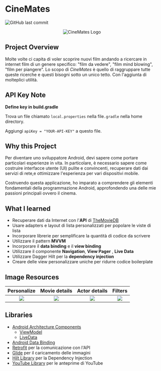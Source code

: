 
# CineMates
![GitHub last commit](https://img.shields.io/github/last-commit/Indisparte/CineMates?style=for-the-badge)

<p align="center">
  <img src="https://github.com/Indisparte/CineMates/blob/main/assets/logo.png?raw=true" alt="CineMates Logo"/>
</p>

## Project Overview
Molte volte ci capita di voler scoprire nuovi film andando a ricercare in internet film di un genere specifico: "film da vedere", "film mind blowing", "film per piangere". Lo scopo di *CineMates* è quello di raggruppare tutte queste ricerche e questi bisogni sotto un unico tetto. Con l'aggiunta di molteplici utilità.

## API Key Note
**Define key in build.gradle**

Trova un file chiamato `local.properties` nella file`.gradle` nella home directory.

Aggiungi `apiKey = "YOUR-API-KEY"` a questo file.

## Why this Project

Per diventare uno sviluppatore Android, devi sapere come portare particolari esperienze in vita. In particolare, è necessario sapere come costruire 
interfacce utente (UI) pulite e convincenti, recuperare dati dai servizi di rete,e ottimizzare l'esperienza per vari dispositivi mobile. 

Costruendo questa applicazione, ho imparato a comprendere gli elementi fondamentali della programmazione Android, approfondendo una delle mie passioni principali ovvero il cinema.

## What I learned
- Recuperare dati da Internet con l'**API** di [TheMovieDB](https://developers.themoviedb.org/3/getting-started)
- Usare adapters e layout di lista personalizzati per popolare le viste di lista
- Incorporare librerie per semplificare la quantità di codice da scrivere
- Utilizzare il pattern **MVVM**
- Incorporare il **data binding** e il **view binding**
- Utilizzare il componente **Navigation**, **View Pager** , **Live Data**
- Utilizzare Dagger Hilt per la **dependency injection**
- Creare delle view personalizzare uniche per ridurre codice boilerplate

## Image Resources

**Personalize**	|	**Movie details**	|	**Actor details** |  **Filters** |
:-----------------------------:|:---------------------:|:-----------------------------:|:-----------------------------:
![](https://github.com/Indisparte/CineMates/blob/main/assets/Gif/personalization.gif)  |  ![](https://github.com/Indisparte/CineMates/blob/main/assets/Gif/movie_details.gif)  |  ![](https://github.com/Indisparte/CineMates/blob/main/assets/Gif/actor_details.gif) | ![](https://github.com/Indisparte/CineMates/blob/main/assets/Gif/filterable.gif) 
## Libraries
- [Android Architecture Components](https://developer.android.com/topic/libraries/architecture/) 
    * [ViewModel](https://developer.android.com/topic/libraries/architecture/viewmodel)
    * [LiveData](https://developer.android.com/topic/libraries/architecture/livedata)
- [Android Data Binding](https://developer.android.com/topic/libraries/data-binding/)
- [Retrofit](http://square.github.io/retrofit/) per la comunicazione con l'API
- [Glide](https://github.com/bumptech/glide) per il caricamento delle immagini
- [Hilt Library](https://developer.android.com/training/dependency-injection/hilt-android) per la Dependency Injection
- [YouTube Library](https://developers.google.com/youtube/android/player) per le anteprime di YouTube 

